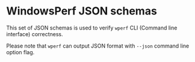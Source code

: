 # WindowsPerf JSON schemas

This set of JSON schemas is used to verify `wperf` CLI (Command line interface) correctness.

Please note that `wperf` can output JSON format with `--json` command line option flag.
